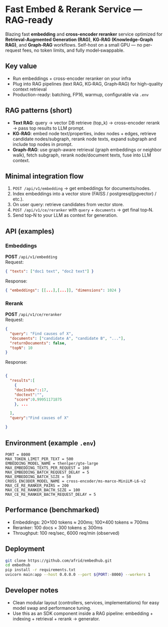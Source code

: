 # Fast Embed & Rerank Service — RAG-ready

Blazing fast **embedding** and **cross-encoder reranker** service optimized for **Retrieval-Augmented Generation (RAG)**, **KG‑RAG (Knowledge-Graph RAG)**, and **Graph‑RAG** workflows. Self-host on a small GPU — no per-request fees, no token limits, and fully model‑swappable.

## Key value

- Run embeddings + cross-encoder reranker on your infra
- Plug into RAG pipelines (text RAG, KG‑RAG, Graph‑RAG) for high-quality context retrieval
- Production-ready: batching, FP16, warmup, configurable via `.env`

## RAG patterns (short)

- **Text RAG**: query → vector DB retrieve (top_k) → cross-encoder rerank → pass top results to LLM prompt.
- **KG‑RAG**: embed node text/properties, index nodes + edges, retrieve candidate nodes/subgraph, rerank node texts, expand subgraph and include top nodes in prompt.
- **Graph‑RAG**: use graph-aware retrieval (graph embeddings or neighbor walk), fetch subgraph, rerank node/document texts, fuse into LLM context.

## Minimal integration flow

1. `POST /api/v1/embedding` → get embeddings for documents/nodes.
2. Index embeddings into a vector store (FAISS / postgresql(pgvector) / etc.).
3. On user query: retrieve candidates from vector store.
4. `POST /api/v1/ce/reranker` with `query` + `documents` → get final top‑N.
5. Send top‑N to your LLM as context for generation.

## API (examples)

### Embeddings

**POST** `/api/v1/embedding`  
Request:

```json
{ "texts": ["doc1 text", "doc2 text"] }
```

Response:

```json
{ "embeddings": [[...],[...]], "dimensions": 1024 }
```

### Rerank

**POST** `/api/v1/ce/reranker`  
Request:

```json
{
  "query": "Find causes of X",
  "documents": ["candidate A", "candidate B", "..."],
  "returnDocuments": false,
  "topN": 10
}
```

Response:

```json

{
  "results":[
    {
    "docIndex"::17,
    "doctext":"",
    "score":0.99951171875
    }, ...

  ],
  "query":"Find causes of X"

}

```

## Environment (example `.env`)

```env
PORT = 8000
MAX_TOKEN_LIMIT_PER_TEXT = 500
EMBEDDING_MODEL_NAME = thenlper/gte-large
MAX_EMBEDDING_TEXTS_PER_REQUEST = 100
MAX_EMBEDDING_BATCH_REQUEST_DELAY = 5
MAX_EMBEDDING_BATCH_SIZE = 50
CROSS_ENCODER_MODEL_NAME = cross-encoder/ms-marco-MiniLM-L6-v2
MAX_CE_RE_RANKER_PAIRS = 200
MAX_CE_RE_RANKER_BACTH_SIZE = 100
MAX_CE_RE_RANKER_BACTH_REQUEST_DELAY = 5
```

## Performance (benchmarked)

- Embeddings: 20×100 tokens ≈ 200ms; 100×400 tokens ≈ 700ms
- Reranker: 100 docs × 300 tokens ≲ 300ms
- Throughput: 100 req/sec, 6000 req/min (observed)

## Deployment

```bash
git clone https://github.com/afrid/embedhub.git
cd embedhub
pip install -r requirements.txt
uvicorn main:app --host 0.0.0.0 --port ${PORT:-8000} --workers 1
```

## Developer notes

- Clean modular layout (controllers, services, implementations) for easy model swap and performance tuning.
- Use this as an SDK component inside a RAG pipeline: embedding + indexing + retrieval + rerank → generator.

